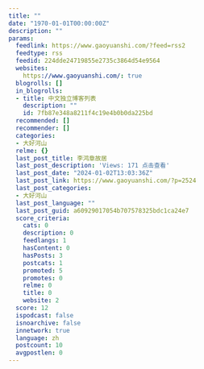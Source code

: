 ```yaml
---
title: ""
date: "1970-01-01T00:00:00Z"
description: ""
params:
  feedlink: https://www.gaoyuanshi.com/?feed=rss2
  feedtype: rss
  feedid: 224dde24719855e2735c3864d54e9564
  websites:
    https://www.gaoyuanshi.com/: true
  blogrolls: []
  in_blogrolls:
  - title: 中文独立博客列表
    description: ""
    id: 7fb87e348a8211f4c19e4b0b0da225bd
  recommended: []
  recommender: []
  categories:
  - 大好河山
  relme: {}
  last_post_title: 李鸿章故居
  last_post_description: 'Views: 171 点击查看'
  last_post_date: "2024-01-02T13:03:36Z"
  last_post_link: https://www.gaoyuanshi.com/?p=2524
  last_post_categories:
  - 大好河山
  last_post_language: ""
  last_post_guid: a60929017054b707578325bdc1ca24e7
  score_criteria:
    cats: 0
    description: 0
    feedlangs: 1
    hasContent: 0
    hasPosts: 3
    postcats: 1
    promoted: 5
    promotes: 0
    relme: 0
    title: 0
    website: 2
  score: 12
  ispodcast: false
  isnoarchive: false
  innetwork: true
  language: zh
  postcount: 10
  avgpostlen: 0
---
```

